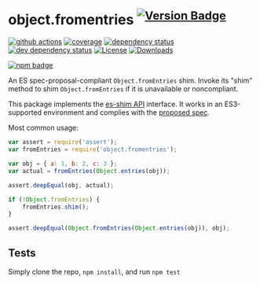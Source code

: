 # object.fromentries <sup>[![Version Badge][npm-version-svg]][package-url]</sup>

[![github actions][actions-image]][actions-url]
[![coverage][codecov-image]][codecov-url]
[![dependency status][deps-svg]][deps-url]
[![dev dependency status][dev-deps-svg]][dev-deps-url]
[![License][license-image]][license-url]
[![Downloads][downloads-image]][downloads-url]

[![npm badge][npm-badge-png]][package-url]

An ES spec-proposal-compliant `Object.fromEntries` shim. Invoke its "shim" method to shim `Object.fromEntries` if it is unavailable or noncompliant.

This package implements the [es-shim API](https://github.com/es-shims/api) interface. It works in an ES3-supported environment and complies with the [proposed spec](https://tc39.github.io/proposal-object-from-entries/).

Most common usage:
```js
var assert = require('assert');
var fromEntries = require('object.fromentries');

var obj = { a: 1, b: 2, c: 3 };
var actual = fromEntries(Object.entries(obj));

assert.deepEqual(obj, actual);

if (!Object.fromEntries) {
	fromEntries.shim();
}

assert.deepEqual(Object.fromEntries(Object.entries(obj)), obj);
```

## Tests
Simply clone the repo, `npm install`, and run `npm test`

[package-url]: https://npmjs.com/package/object.fromentries
[npm-version-svg]: https://versionbadg.es/es-shims/Object.fromEntries.svg
[deps-svg]: https://david-dm.org/es-shims/Object.fromEntries.svg
[deps-url]: https://david-dm.org/es-shims/Object.fromEntries
[dev-deps-svg]: https://david-dm.org/es-shims/Object.fromEntries/dev-status.svg
[dev-deps-url]: https://david-dm.org/es-shims/Object.fromEntries#info=devDependencies
[npm-badge-png]: https://nodei.co/npm/object.fromentries.png?downloads=true&stars=true
[license-image]: https://img.shields.io/npm/l/object.fromentries.svg
[license-url]: LICENSE
[downloads-image]: https://img.shields.io/npm/dm/object.fromentries.svg
[downloads-url]: https://npm-stat.com/charts.html?package=object.fromentries
[codecov-image]: https://codecov.io/gh/es-shims/Object.fromEntries/branch/main/graphs/badge.svg
[codecov-url]: https://app.codecov.io/gh/es-shims/Object.fromEntries/
[actions-image]: https://img.shields.io/endpoint?url=https://github-actions-badge-u3jn4tfpocch.runkit.sh/es-shims/Object.fromEntries
[actions-url]: https://github.com/es-shims/Object.fromEntries/actions
